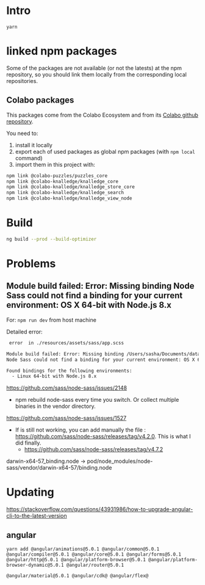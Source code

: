 # Intro

`yarn`

# linked npm packages

Some of the packages are not available (or not the latests) at the npm repository, so you should link them locally from the corresponding local repositories.

## Colabo packages

This packages come from the Colabo Ecosystem and from its [Colabo github repository](https://github.com/cha-os/knalledge).

You need to:

1. install it locally
2. export each of used packages as global npm packages (with `npm local` command)
3. import them in this project with:

```sh
npm link @colabo-puzzles/puzzles_core
npm link @colabo-knalledge/knalledge_core
npm link @colabo-knalledge/knalledge_store_core
npm link @colabo-knalledge/knalledge_search
npm link @colabo-knalledge/knalledge_view_node
```

# Build

```sh
ng build --prod --build-optimizer
```

# Problems

## Module build failed: Error: Missing binding Node Sass could not find a binding for your current environment: OS X 64-bit with Node.js 8.x

For: `npm run dev` from host machine

Detailed error:

```txt
 error  in ./resources/assets/sass/app.scss

Module build failed: Error: Missing binding /Users/sasha/Documents/data/development/jobs/SEO/PayOnDelivery/pod/node_modules/node-sass/vendor/darwin-x64-57/binding.node
Node Sass could not find a binding for your current environment: OS X 64-bit with Node.js 8.x

Found bindings for the following environments:
  - Linux 64-bit with Node.js 8.x
```

https://github.com/sass/node-sass/issues/2148
+ npm rebuild node-sass every time you switch. Or collect multiple binaries in the vendor directory.

https://github.com/sass/node-sass/issues/1527
+ If is still not working, you can add manually the file : https://github.com/sass/node-sass/releases/tag/v4.2.0. This is what I did finally.
    + https://github.com/sass/node-sass/releases/tag/v4.7.2

darwin-x64-57_binding.node -> 
    pod/node_modules/node-sass/vendor/darwin-x64-57/binding.node

# Updating

https://stackoverflow.com/questions/43931986/how-to-upgrade-angular-cli-to-the-latest-version

## angular

`yarn add @angular/animations@5.0.1 @angular/common@5.0.1 @angular/compiler@5.0.1 @angular/core@5.0.1 @angular/forms@5.0.1 @angular/http@5.0.1 @angular/platform-browser@5.0.1 @angular/platform-browser-dynamic@5.0.1 @angular/router@5.0.1`

`@angular/material@5.0.1
@angular/cdk@
@angular/flex@`
